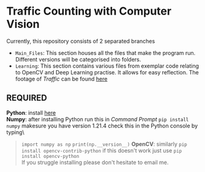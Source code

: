 # Traffic Counting with Computer Vision
Currently, this repository consists of 2 separated branches
- `Main_Files`: This section houses all the files that make the program run. Different versions will be categorised into folders.
- `Learning`: This section contains various files from exemplar code relating to OpenCV and Deep Learning practise. It allows for easy reflection.
The footage of _Traffic_ can be found [here](https://drive.google.com/drive/folders/1VTXwcydJPd81ZAMDuM_sng3yKgEDluhB?usp=sharing)

## REQUIRED
**Python**: install [here](https://www.python.org/downloads/)\
**Numpy**: after installing Python run this in _Command Prompt_ `pip install numpy` makesure you have version 1.21.4 check this in the Python console by typing\
> `import numpy as np`
> `print(np.__version__)`
**OpenCV**: similarly `pip install opencv-contrib-python` if this doesn't work just use `pip install opencv-python`\
If you struggle installing please don't hesitate to email me.

